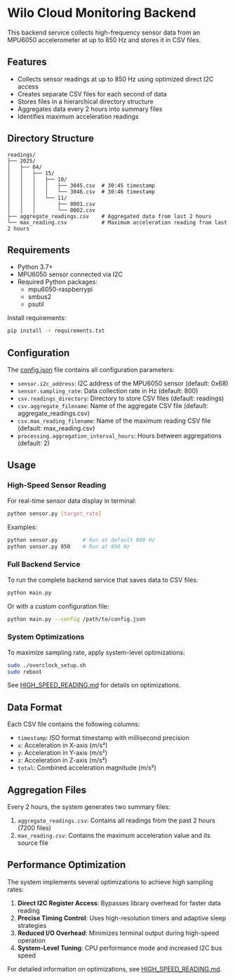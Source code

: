 # Wilo Cloud Monitoring Backend

This backend service collects high-frequency sensor data from an MPU6050 accelerometer at up to 850 Hz and stores it in CSV files.

## Features

- Collects sensor readings at up to 850 Hz using optimized direct I2C access
- Creates separate CSV files for each second of data
- Stores files in a hierarchical directory structure
- Aggregates data every 2 hours into summary files
- Identifies maximum acceleration readings

## Directory Structure

```
readings/
├── 2025/
│   ├── 04/
│   │   ├── 15/
│   │   │   ├── 10/
│   │   │   │   ├── 3045.csv  # 30:45 timestamp
│   │   │   │   └── 3046.csv  # 30:46 timestamp
│   │   │   └── 11/
│   │   │       ├── 0001.csv
│   │   │       └── 0002.csv
├── aggregate_readings.csv    # Aggregated data from last 2 hours
└── max_reading.csv           # Maximum acceleration reading from last 2 hours
```

## Requirements

- Python 3.7+
- MPU6050 sensor connected via I2C
- Required Python packages:
  - mpu6050-raspberrypi
  - smbus2
  - psutil

Install requirements:
```bash
pip install -r requirements.txt
```

## Configuration

The [config.json](file://config.json) file contains all configuration parameters:

- `sensor.i2c_address`: I2C address of the MPU6050 sensor (default: 0x68)
- `sensor.sampling_rate`: Data collection rate in Hz (default: 800)
- `csv.readings_directory`: Directory to store CSV files (default: readings)
- `csv.aggregate_filename`: Name of the aggregate CSV file (default: aggregate_readings.csv)
- `csv.max_reading_filename`: Name of the maximum reading CSV file (default: max_reading.csv)
- `processing.aggregation_interval_hours`: Hours between aggregations (default: 2)

## Usage

### High-Speed Sensor Reading
For real-time sensor data display in terminal:
```bash
python sensor.py [target_rate]
```

Examples:
```bash
python sensor.py        # Run at default 800 Hz
python sensor.py 850    # Run at 850 Hz
```

### Full Backend Service
To run the complete backend service that saves data to CSV files:
```bash
python main.py
```

Or with a custom configuration file:
```bash
python main.py --config /path/to/config.json
```

### System Optimizations
To maximize sampling rate, apply system-level optimizations:
```bash
sudo ./overclock_setup.sh
sudo reboot
```

See [HIGH_SPEED_READING.md](file:///home/willo/Desktop/Wilo-Cloud-Monitoring/backend/HIGH_SPEED_READING.md) for details on optimizations.

## Data Format

Each CSV file contains the following columns:
- `timestamp`: ISO format timestamp with millisecond precision
- `x`: Acceleration in X-axis (m/s²)
- `y`: Acceleration in Y-axis (m/s²)
- `z`: Acceleration in Z-axis (m/s²)
- `total`: Combined acceleration magnitude (m/s²)

## Aggregation Files

Every 2 hours, the system generates two summary files:

1. `aggregate_readings.csv`: Contains all readings from the past 2 hours (7200 files)
2. `max_reading.csv`: Contains the maximum acceleration value and its source file

## Performance Optimization

The system implements several optimizations to achieve high sampling rates:

1. **Direct I2C Register Access**: Bypasses library overhead for faster data reading
2. **Precise Timing Control**: Uses high-resolution timers and adaptive sleep strategies
3. **Reduced I/O Overhead**: Minimizes terminal output during high-speed operation
4. **System-Level Tuning**: CPU performance mode and increased I2C bus speed

For detailed information on optimizations, see [HIGH_SPEED_READING.md](file:///home/willo/Desktop/Wilo-Cloud-Monitoring/backend/HIGH_SPEED_READING.md).